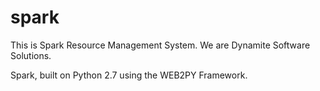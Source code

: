 # spark

This is Spark Resource Management System.
We are Dynamite Software Solutions. 

Spark, built on Python 2.7 using the WEB2PY Framework.


